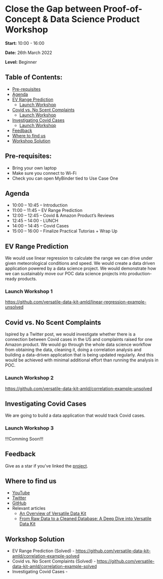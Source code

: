 # Close the Gap between Proof-of-Concept & Data Science Product Workshop
**Start:** 10:00 - 16:00

**Date:** 26th March 2022

**Level:** Beginner
## Table of Contents:
- [Pre-requisites](#Pre-requisites)
- [Agenda](#Agenda)
- [EV Range Prediction](#EV-Range-Prediction)
    - [Launch Workshop](#Launch-Workshop-1)
- [Covid vs. No Scent Complaints](#Covid-vs.-No-Scent-Complaints)
    - [Launch Workshop](#Launch-Workshop-2)
- [Investigating Covid Cases](#Investigating-Covid-Cases)
    - [Launch Workshop](#Launch-Workshop-3)
- [Feedback](#Feedback)
- [Where to find us](#Where-to-find-us)
- [Workshop Solution](#Workshop-Solution)
## Pre-requisites:
- Bring your own laptop
- Make sure you connect to Wi-Fi
- Check you can open MyBinder tied to Use Case One
## Agenda
- 10:00 – 10:45 – Introduction
- 11:00 – 11:45 – EV Range Prediction
- 12:00 – 12:45 – Covid & Amazon Product’s Reviews
- 12:45 – 14:00 - LUNCH
- 14:00 – 14:45 – Covid Cases
- 15:00 – 16:00 – Finalize Practical Tutorias + Wrap Up
## EV Range Prediction
We would use linear regression to calculate the range we can drive under given meteorological conditions and speed.
We would create a data driven application powered by a data science project. We would demonstrate how we can sustainably move our POC data science projects into production-ready products.
### Launch Workshop 1
https://github.com/versatile-data-kit-amld/linear-regression-example-unsolved
## Covid vs. No Scent Complaints
Ispired by a Twitter post, we would investigate whether there is a connection between Covid cases in the US and complaints raised for one Amazon product.
We would go through the whole data science workflow from obtaining the data, cleaning it, doing a correlation analysis and building a data-driven application that is being updated regularly. And this would be achieved with minimal additional effort than running the analysis in POC.
### Launch Workshop 2
https://github.com/versatile-data-kit-amld/correlation-example-unsolved
## Investigating Covid Cases
We are going to build a data application that would track Covid cases.
### Launch Workshop 3
!!!Comming Soon!!!
## Feedback
Give as a star if you've linked the [project](https://github.com/vmware/versatile-data-kit).
## Where to find us
- [YouTube](https://www.youtube.com/channel/UCasf2Q7X8nF7S4VEmcTHJ0Q/about)
- [Twitter](https://twitter.com/vdkproject)
- [GitHub](https://github.com/vmware/versatile-data-kit)
- Relevant articles
    - [An Overview of Versatile Data Kit](https://towardsdatascience.com/an-overview-of-versatile-data-kit-a812cfb26de7)
    - [From Raw Data to a Cleaned Database: A Deep Dive into Versatile Data Kit](https://towardsdatascience.com/from-raw-data-to-a-cleaned-database-a-deep-dive-into-versatile-data-kit-ab5fd992a02e)
## Workshop Solution
- EV Range Prediction (Solved) - https://github.com/versatile-data-kit-amld/correlation-example-solved
- Covid vs. No Scent Complaints (Solved) - https://github.com/versatile-data-kit-amld/correlation-example-solved
- Investigating Covid Cases - 
